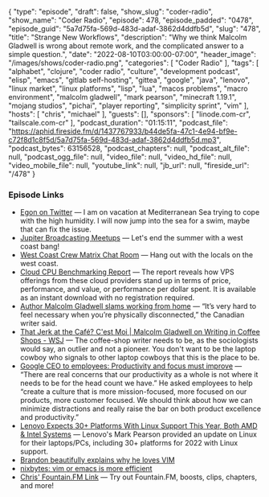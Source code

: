 {
  "type": "episode",
  "draft": false,
  "show_slug": "coder-radio",
  "show_name": "Coder Radio",
  "episode": 478,
  "episode_padded": "0478",
  "episode_guid": "5a7d75fa-569d-483d-adaf-3862d4ddfb5d",
  "slug": "478",
  "title": "Strange New Workflows",
  "description": "Why we think Malcolm Gladwell is wrong about remote work, and the complicated answer to a simple question.",
  "date": "2022-08-10T03:00:00-07:00",
  "header_image": "/images/shows/coder-radio.png",
  "categories": [
    "Coder Radio"
  ],
  "tags": [
    "alphabet",
    "clojure",
    "coder radio",
    "culture",
    "development podcast",
    "elisp",
    "emacs",
    "gitlab self-hosting",
    "gittea",
    "google",
    "java",
    "lenovo",
    "linux market",
    "linux platforms",
    "lisp",
    "lua",
    "macos problems",
    "macro environment",
    "malcolm gladwell",
    "mark pearson",
    "minecraft 1.19.1",
    "mojang studios",
    "pichai",
    "player reporting",
    "simplicity sprint",
    "vim"
  ],
  "hosts": [
    "chris",
    "michael"
  ],
  "guests": [],
  "sponsors": [
    "linode.com-cr",
    "tailscale.com-cr"
  ],
  "podcast_duration": "01:15:11",
  "podcast_file": "https://aphid.fireside.fm/d/1437767933/b44de5fa-47c1-4e94-bf9e-c72f8d1c8f5d/5a7d75fa-569d-483d-adaf-3862d4ddfb5d.mp3",
  "podcast_bytes": 63156528,
  "podcast_chapters": null,
  "podcast_alt_file": null,
  "podcast_ogg_file": null,
  "video_file": null,
  "video_hd_file": null,
  "video_mobile_file": null,
  "youtube_link": null,
  "jb_url": null,
  "fireside_url": "/478"
}


### Episode Links

  * [Egon on Twitter](https://twitter.com/EgonWilfinger/status/1555509015181942789 "Egon on Twitter") — I am on vacation at Mediterranean Sea trying to cope with the high humidity. I will now jump into the sea for a swim, maybe that can fix the issue.
  * [Jupiter Broadcasting Meetups](https://www.meetup.com/jupiterbroadcasting/ "Jupiter Broadcasting Meetups") — Let's end the summer with a west coast bang!
  * [West Coast Crew Matrix Chat Room](https://bit.ly/westcoastcrew "West Coast Crew Matrix Chat Room") — Hang out with the locals on the west coast.
  * [Cloud CPU Benchmarking Report](https://www.linode.com/content/cloud-cpu-benchmarking-report/ "Cloud CPU Benchmarking Report") — The report reveals how VPS offerings from these cloud providers stand up in terms of price, performance, and value, or performance per dollar spent. It is available as an instant download with no registration required.
  * [Author Malcolm Gladwell slams working from home](https://nypost.com/2022/08/05/malcolm-gladwell-slams-working-from-home/ "Author Malcolm Gladwell slams working from home") — “It’s very hard to feel necessary when you’re physically disconnected,” the Canadian writer said.
  * [That Jerk at the Café? C'est Moi | Malcolm Gladwell on Writing in Coffee Shops - WSJ](https://www.wsj.com/articles/SB10001424052748704147804575455923448456324 "That Jerk at the Café? C'est Moi | Malcolm Gladwell on Writing in Coffee Shops - WSJ") — The coffee-shop writer needs to be, as the sociologists would say, an outlier and not a pioneer. You don't want to be the laptop cowboy who signals to other laptop cowboys that this is the place to be. 
  * [Google CEO to employees: Productivity and focus must improve](https://www.cnbc.com/2022/07/31/google-ceo-to-employees-productivity-and-focus-must-improve.html "Google CEO to employees: Productivity and focus must improve") — “There are real concerns that our productivity as a whole is not where it needs to be for the head count we have.” He asked employees to help “create a culture that is more mission-focused, more focused on our products, more customer focused. We should think about how we can minimize distractions and really raise the bar on both product excellence and productivity.” 
  * [Lenovo Expects 30+ Platforms With Linux Support This Year, Both AMD & Intel Systems](https://www.phoronix.com/news/Lenovo-Linux-2022-State "Lenovo Expects 30+ Platforms With Linux Support This Year, Both AMD & Intel Systems") — Lenovo's Mark Pearson provided an update on Linux for their laptops/PCs, including 30+ platforms for 2022 with Linux support. 
  * [Brandon beautifully explains why he loves VIM](https://paste.docs.lol/reader/DislikesPiste "Brandon beautifully explains why he loves VIM")
  * [nixbytes: vim or emacs is more efficient](https://paste.docs.lol/reader/DischargesObscurantist "nixbytes: vim or emacs is more efficient")
  * [Chris' Fountain.FM Link](https://fountain.fm/refer/chrislas-e72160c3c5 "Chris' Fountain.FM Link") — Try out Fountain.FM, boosts, clips, chapters, and more!


